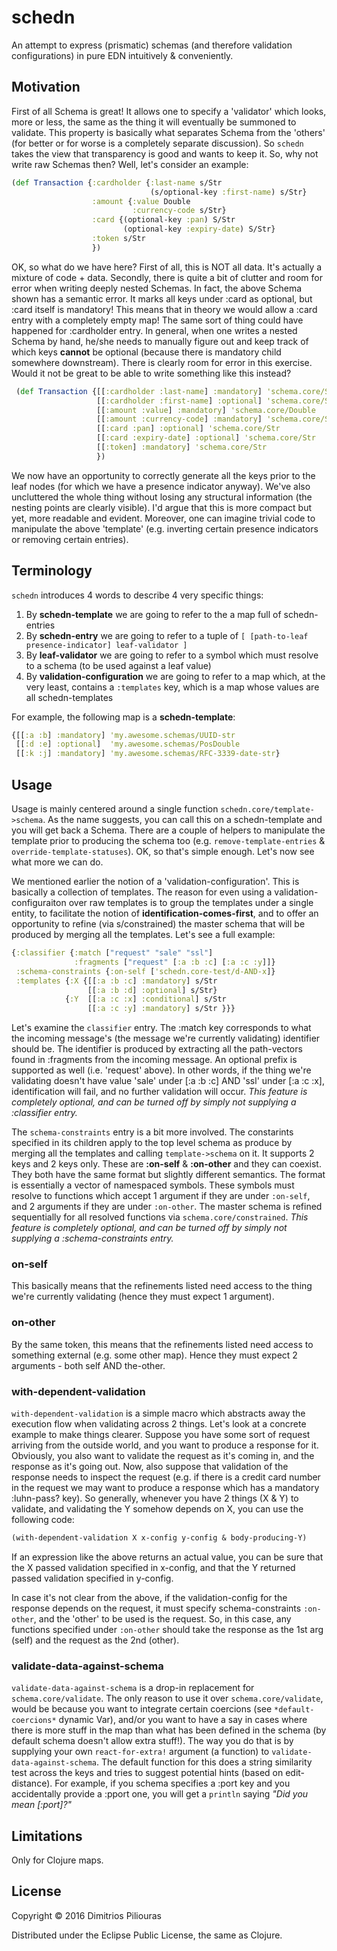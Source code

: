# schedn

An attempt to express (prismatic) schemas (and therefore validation configurations) in pure EDN intuitively & conveniently.

## Motivation
First of all Schema is great! It allows one to specify a 'validator' which looks, more or less, the same as the thing it will eventually be summoned to validate. This property is basically what separates Schema from the 'others' (for better or for worse is a completely separate discussion). So `schedn` takes the view that transparency is good and wants to keep it. So, why not write raw Schemas then? Well, let's consider an example:

```clj
(def Transaction {:cardholder {:last-name s/Str 
                               (s/optional-key :first-name) s/Str}
                  :amount {:value Double  
                           :currency-code s/Str}            
                  :card {(optional-key :pan) S/Str
                         (optional-key :expiry-date) S/Str}             
                  :token s/Str
                  })

```

OK, so what do we have here? First of all, this is NOT all data. It's actually a mixture of code + data. Secondly, there is quite a bit of clutter and room for error when writing deeply nested Schemas. In fact, the above Schema shown has a semantic error.  It marks all keys under :card as optional, but :card itself is mandatory! This means that in theory we would allow a :card entry with a completely empty map! The same sort of thing could have happened for :cardholder entry. In general, when one writes a nested Schema by hand, he/she needs to manually figure out and keep track of which keys **cannot** be optional (because there is mandatory child somewhere downstream). There is clearly room for error in this exercise. Would it not be great to be able to write something like this instead?
 
```clj
 (def Transaction {[[:cardholder :last-name] :mandatory] 'schema.core/Str
                   [[:cardholder :first-name] :optional] 'schema.core/Str
                   [[:amount :value] :mandatory] 'schema.core/Double
                   [[:amount :currency-code] :mandatory] 'schema.core/Str
                   [[:card :pan] :optional] 'schema.core/Str
                   [[:card :expiry-date] :optional] 'schema.core/Str
                   [[:token] :mandatory] 'schema.core/Str
                   })

```

We now have an opportunity to correctly generate all the keys prior to the leaf nodes (for which we have a presence indicator anyway). We've also uncluttered the whole thing without losing any structural information (the nesting points are clearly visible). I'd argue that this is more compact but yet, more readable and evident. Moreover, one can imagine trivial code to manipulate the above 'template' (e.g. inverting certain presence indicators or removing certain entries). 
  

## Terminology

`schedn` introduces 4 words to describe 4 very specific things:

1. By **schedn-template** we are going to refer to the a map full of schedn-entries
2. By **schedn-entry** we are going to refer to a tuple of `[ [path-to-leaf presence-indicator] leaf-validator ]`
3. By **leaf-validator** we are going to refer to a symbol which must resolve to a schema (to be used against a leaf value)
4. By **validation-configuration** we are going to refer to a map which, at the very least, contains a `:templates` key, which is a map whose values are all schedn-templates

For example, the following map is a **schedn-template**:

```clj
{[[:a :b] :mandatory] 'my.awesome.schemas/UUID-str
 [[:d :e] :optional]  'my.awesome.schemas/PosDouble
 [[:k :j] :mandatory] 'my.awesome.schemas/RFC-3339-date-str}                     

```

## Usage

Usage is mainly centered around a single function `schedn.core/template->schema`. As the name suggests, you can call this on a schedn-template and you will get back a Schema. There are a couple of helpers to manipulate the template prior to producing the schema too (e.g. `remove-template-entries` & `override-template-statuses`). OK, so that's simple enough. Let's now see what more we can do.    
   
We mentioned earlier the notion of a 'validation-configuration'. This is basically a collection of templates. The reason for even using a validation-configuraiton over raw templates is to group the templates under a single entity, to facilitate the notion of **identification-comes-first**, and to offer an opportunity to refine (via s/constrained) the master schema that will be produced by merging all the templates. Let's see a full example:


```clj
{:classifier {:match ["request" "sale" "ssl"]
              :fragments ["request" [:a :b :c] [:a :c :y]]}
 :schema-constraints {:on-self ['schedn.core-test/d-AND-x]}
 :templates {:X {[[:a :b :c] :mandatory] s/Str
                 [[:a :b :d] :optional] s/Str}
            {:Y  [[:a :c :x] :conditional] s/Str
                 [[:a :c :y] :mandatory] s/Str }}}


```

Let's examine the `classifier` entry. The :match key corresponds to what the incoming message's (the message we're currently validating) identifier should be. The identifier is produced by extracting all the path-vectors found in :fragments from the incoming message. An optional prefix is supported as well (i.e. 'request' above). In other words, if the thing we're validating doesn't have value 'sale' under [:a :b :c] AND 'ssl' under [:a :c :x], identification will fail, and no further validation will occur. *This feature is completely optional, and can be turned off by simply not supplying a :classifier entry.*


The `schema-constraints` entry is a bit more involved. The constarints specified in its children apply to the top level schema as produce by merging all the templates and calling `template->schema` on it. It supports 2 keys and 2 keys only. These are **:on-self** & **:on-other** and they can coexist. They both have the same format but slightly different semantics. The format is essentially a vector of namespaced symbols. These symbols must resolve to functions which accept 1 argument if they are under `:on-self`, and 2 arguments if they are under `:on-other`. The master schema is refined sequentially for all resolved functions via `schema.core/constrained`. *This feature is completely optional, and can be turned off by simply not supplying a :schema-constraints entry.*


### on-self
This basically means that the refinements listed need access to the thing we're currently validating (hence they must expect 1 argument). 

### on-other
By the same token, this means  that the refinements listed need access to something external (e.g. some other map). Hence they must expect 2 arguments  - both self AND the-other.

### with-dependent-validation
`with-dependent-validation` is a simple macro which abstracts away the execution flow when validating across 2 things. Let's look at a concrete example to make things clearer. Suppose you have some sort of request arriving from the outside world, and you want to produce a response for it. Obviously, you also want to validate the request as it's coming in, and the response as it's going out. Now, also suppose that validation of the response needs to inspect the request (e.g. if there is a credit card number in the request we may want to produce a response which has a mandatory :luhn-pass? key). So generally, whenever you have 2 things (X & Y) to validate, and validating the Y somehow depends on X, you can use the following code: 

```clj
(with-dependent-validation X x-config y-config & body-producing-Y)
```

If an expression like the above returns an actual value, you can be sure that the X passed validation specified in x-config, and that the Y returned passed validation specified in y-config.  

In case it's not clear from the above, if the validation-config for the response depends on the request, it must specify schema-constraints `:on-other`, and the 'other' to be used is the request. So, in this case, any functions specified under `:on-other` should take the response as the 1st arg (self) and the request as the 2nd (other).

### validate-data-against-schema
`validate-data-against-schema` is a drop-in replacement for `schema.core/validate`. The only reason to use it over `schema.core/validate`, would be because you want to integrate certain coercions (see `*default-coercions*` dynamic Var), and/or you want to have a say in cases where there is more stuff in the map than what has been defined in the schema (by default schema doesn't allow extra stuff!). The way you do that is by supplying your own `react-for-extra!` argument (a function) to `validate-data-against-schema`. The default function for this does a string similarity test across the keys and tries to suggest potential hints (based on edit-distance). For example, if you schema specifies a :port key and you accidentally provide a :pport one, you will get a `println` saying *"Did you mean [:port]?"*


## Limitations
Only for Clojure maps.

## License

Copyright © 2016 Dimitrios Piliouras

Distributed under the Eclipse Public License, the same as Clojure.
